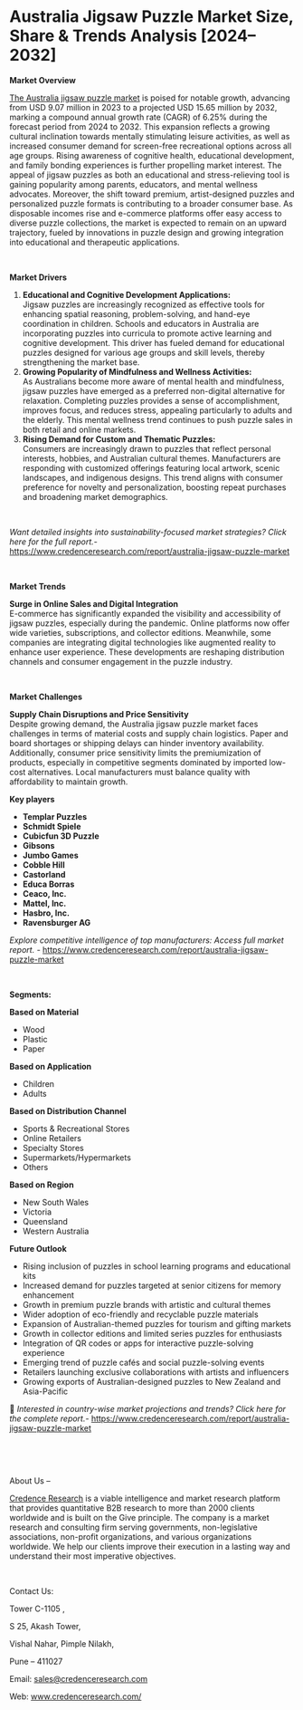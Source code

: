 # Australia Jigsaw Puzzle Market Size, Share & Trends Analysis [2024–2032]


<p><strong>Market Overview</strong></p>
<p><a href="https://www.credenceresearch.com/report/australia-jigsaw-puzzle-market">The Australia jigsaw puzzle market</a> is poised for notable growth, advancing from USD 9.07 million in 2023 to a projected USD 15.65 million by 2032, marking a compound annual growth rate (CAGR) of 6.25% during the forecast period from 2024 to 2032. This expansion reflects a growing cultural inclination towards mentally stimulating leisure activities, as well as increased consumer demand for screen-free recreational options across all age groups. Rising awareness of cognitive health, educational development, and family bonding experiences is further propelling market interest. The appeal of jigsaw puzzles as both an educational and stress-relieving tool is gaining popularity among parents, educators, and mental wellness advocates. Moreover, the shift toward premium, artist-designed puzzles and personalized puzzle formats is contributing to a broader consumer base. As disposable incomes rise and e-commerce platforms offer easy access to diverse puzzle collections, the market is expected to remain on an upward trajectory, fueled by innovations in puzzle design and growing integration into educational and therapeutic applications.</p>
<p><strong>&nbsp;</strong></p>
<p><strong>Market Drivers</strong></p>
<ol>
<li><strong> Educational and Cognitive Development Applications:</strong><br data-start="1259" data-end="1262" /> Jigsaw puzzles are increasingly recognized as effective tools for enhancing spatial reasoning, problem-solving, and hand-eye coordination in children. Schools and educators in Australia are incorporating puzzles into curricula to promote active learning and cognitive development. This driver has fueled demand for educational puzzles designed for various age groups and skill levels, thereby strengthening the market base.</li>
<li data-start="1687" data-end="2138"><strong data-start="1687" data-end="1752"> Growing Popularity of Mindfulness and Wellness Activities:</strong><br data-start="1752" data-end="1755" /> As Australians become more aware of mental health and mindfulness, jigsaw puzzles have emerged as a preferred non-digital alternative for relaxation. Completing puzzles provides a sense of accomplishment, improves focus, and reduces stress, appealing particularly to adults and the elderly. This mental wellness trend continues to push puzzle sales in both retail and online markets.</li>
<li data-start="2140" data-end="2574"><strong data-start="2140" data-end="2193"> Rising Demand for Custom and Thematic Puzzles:</strong><br data-start="2193" data-end="2196" /> Consumers are increasingly drawn to puzzles that reflect personal interests, hobbies, and Australian cultural themes. Manufacturers are responding with customized offerings featuring local artwork, scenic landscapes, and indigenous designs. This trend aligns with consumer preference for novelty and personalization, boosting repeat purchases and broadening market demographics.</li>
</ol>
<p><strong>&nbsp;</strong></p>
<p><em>Want detailed insights into sustainability-focused market strategies? Click here for the full report.- </em><a href="https://www.credenceresearch.com/report/australia-jigsaw-puzzle-market">https://www.credenceresearch.com/report/australia-jigsaw-puzzle-market</a></p>
<p>&nbsp;</p>
<p><strong>Market Trends</strong></p>
<p><strong>Surge in Online Sales and Digital Integration</strong><br /> E-commerce has significantly expanded the visibility and accessibility of jigsaw puzzles, especially during the pandemic. Online platforms now offer wide varieties, subscriptions, and collector editions. Meanwhile, some companies are integrating digital technologies like augmented reality to enhance user experience. These developments are reshaping distribution channels and consumer engagement in the puzzle industry.</p>
<p><strong>&nbsp;</strong></p>
<p><strong>Market Challenges</strong></p>
<p><strong>Supply Chain Disruptions and Price Sensitivity</strong><br data-start="3178" data-end="3181" /> Despite growing demand, the Australia jigsaw puzzle market faces challenges in terms of material costs and supply chain logistics. Paper and board shortages or shipping delays can hinder inventory availability. Additionally, consumer price sensitivity limits the premiumization of products, especially in competitive segments dominated by imported low-cost alternatives. Local manufacturers must balance quality with affordability to maintain growth.</p>
<p><strong>Key players</strong></p>
<ul>
<li><strong>Templar Puzzles</strong></li>
<li><strong>Schmidt Spiele</strong></li>
<li><strong>Cubicfun 3D Puzzle</strong></li>
<li><strong>Gibsons</strong></li>
<li><strong>Jumbo Games</strong></li>
<li><strong>Cobble Hill</strong></li>
<li><strong>Castorland</strong></li>
<li><strong>Educa Borras</strong></li>
<li><strong>Ceaco, Inc.</strong></li>
<li><strong>Mattel, Inc.</strong></li>
<li><strong>Hasbro, Inc.</strong></li>
<li><strong>Ravensburger AG</strong></li>
</ul>
<p><em>Explore competitive intelligence of top manufacturers: Access full market report. - </em><a href="https://www.credenceresearch.com/report/australia-jigsaw-puzzle-market">https://www.credenceresearch.com/report/australia-jigsaw-puzzle-market</a></p>
<p>&nbsp;</p>
<p><strong>Segments:</strong></p>
<p><strong>Based on Material</strong></p>
<ul>
<li>Wood</li>
<li>Plastic</li>
<li>Paper</li>
</ul>
<p><strong>Based on Application</strong></p>
<ul>
<li>Children</li>
<li>Adults</li>
</ul>
<p><strong>Based on Distribution Channel</strong></p>
<ul>
<li>Sports &amp; Recreational Stores</li>
<li>Online Retailers</li>
<li>Specialty Stores</li>
<li>Supermarkets/Hypermarkets</li>
<li>Others</li>
</ul>
<p><strong>Based on Region</strong></p>
<ul>
<li>New South Wales</li>
<li>Victoria</li>
<li>Queensland</li>
<li>Western Australia</li>
</ul>
<p><strong>Future Outlook </strong></p>
<ul>
<li>Rising inclusion of puzzles in school learning programs and educational kits</li>
<li>Increased demand for puzzles targeted at senior citizens for memory enhancement</li>
<li>Growth in premium puzzle brands with artistic and cultural themes</li>
<li>Wider adoption of eco-friendly and recyclable puzzle materials</li>
<li>Expansion of Australian-themed puzzles for tourism and gifting markets</li>
<li>Growth in collector editions and limited series puzzles for enthusiasts</li>
<li>Integration of QR codes or apps for interactive puzzle-solving experience</li>
<li>Emerging trend of puzzle caf&eacute;s and social puzzle-solving events</li>
<li>Retailers launching exclusive collaborations with artists and influencers</li>
<li>Growing exports of Australian-designed puzzles to New Zealand and Asia-Pacific</li>
</ul>
<p>📌 <em>Interested in country-wise market projections and trends? Click here for the complete report.- </em><a href="https://www.credenceresearch.com/report/australia-jigsaw-puzzle-market">https://www.credenceresearch.com/report/australia-jigsaw-puzzle-market</a></p>
<p>&nbsp;</p>
<p>&nbsp;</p>
<p>About Us &ndash;</p>
<p><a href="https://www.credenceresearch.com/">Credence Research</a> is a viable intelligence and market research platform that provides quantitative B2B research to more than 2000 clients worldwide and is built on the Give principle. The company is a market research and consulting firm serving governments, non-legislative associations, non-profit organizations, and various organizations worldwide. We help our clients improve their execution in a lasting way and understand their most imperative objectives.</p>
<p>&nbsp;</p>
<p>Contact Us:</p>
<p>Tower C-1105 ,</p>
<p>S 25, Akash Tower,</p>
<p>Vishal Nahar, Pimple Nilakh,</p>
<p>Pune &ndash; 411027</p>
<p>Email: <a href="mailto:sales@credenceresearch.com">sales@credenceresearch.com</a></p>
<p>Web: <a href="http://www.credenceresearch.com/">www.credenceresearch.com/</a></p>
